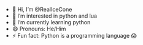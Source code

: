 - 👋 Hi, I’m @RealIceCone
- 👀 I’m interested in python and lua
- 🌱 I’m currently learning python
- 😄 Pronouns: He/Him
- ⚡ Fun fact: Python is a programming language 😱
